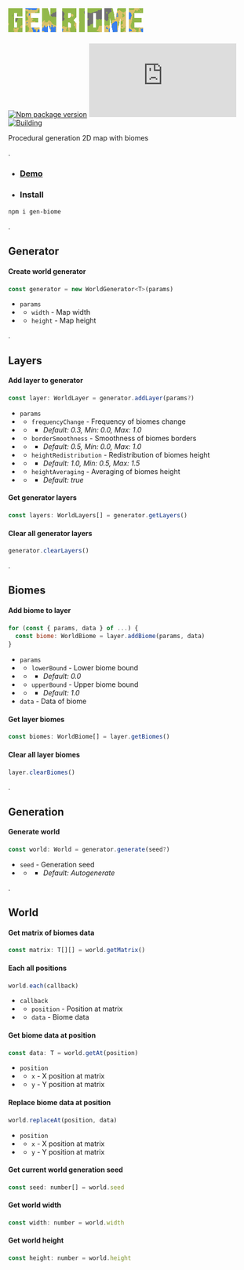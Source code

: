 ## ![Gen Biome](./docs/logotype-s.png)
[![Npm package version](https://badgen.net/npm/v/gen-biome)](https://npmjs.com/package/gen-biome)
[![Small size](https://img.badgesize.io/neki-dev/gen-biome/master/dist/index.js)](https://github.com/neki-dev/gen-biome/blob/master/dist/index.js)
[![Building](https://github.com/neki-dev/gen-biome/actions/workflows/build.yml/badge.svg)](https://github.com/neki-dev/gen-biome/actions/workflows/build.yml)

Procedural generation 2D map with biomes

.

* ### [Demo](https://gen-biome.neki.guru/)

* ### Install

```sh
npm i gen-biome
```

.

## Generator
#### Create world generator
```js
const generator = new WorldGenerator<T>(params)
```
* `params`
* * `width` - Map width
* * `height` - Map height

.

## Layers
#### Add layer to generator
```js
const layer: WorldLayer = generator.addLayer(params?)
```
* `params`
* * `frequencyChange` - Frequency of biomes change
* * * _Default: 0.3, Min: 0.0, Max: 1.0_
* * `borderSmoothness` - Smoothness of biomes borders
* * *  _Default: 0.5, Min: 0.0, Max: 1.0_
* * `heightRedistribution` - Redistribution of biomes height
* * *  _Default: 1.0, Min: 0.5, Max: 1.5_
* * `heightAveraging` - Averaging of biomes height
* * *  _Default: true_

#### Get generator layers
```js
const layers: WorldLayers[] = generator.getLayers()
```

#### Clear all generator layers
```js
generator.clearLayers()
```

.

## Biomes
#### Add biome to layer
```js
for (const { params, data } of ...) {
  const biome: WorldBiome = layer.addBiome(params, data)
}
```
* `params`
* * `lowerBound` - Lower biome bound
* * *  _Default: 0.0_
* * `upperBound` - Upper biome bound
* * *  _Default: 1.0_
* `data` - Data of biome

#### Get layer biomes
```js
const biomes: WorldBiome[] = layer.getBiomes()
```

#### Clear all layer biomes
```js
layer.clearBiomes()
```

.

## Generation

#### Generate world
```js
const world: World = generator.generate(seed?)
```
* `seed` - Generation seed
* * *  _Default: Autogenerate_

.

## World

#### Get matrix of biomes data
```js
const matrix: T[][] = world.getMatrix()
```

#### Each all positions
```js
world.each(callback)
```
* `callback`
* * `position` - Position at matrix
* * `data` - Biome data

#### Get biome data at position
```js
const data: T = world.getAt(position)
```
* `position`
* * `x` - X position at matrix
* * `y` - Y position at matrix

#### Replace biome data at position
```js
world.replaceAt(position, data)
```
* `position`
* * `x` - X position at matrix
* * `y` - Y position at matrix

#### Get current world generation seed
```js
const seed: number[] = world.seed
```

#### Get world width
```js
const width: number = world.width
```

#### Get world height
```js
const height: number = world.height
```